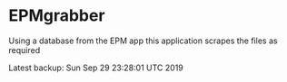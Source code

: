 # EPMgrabber
Using a database from the EPM app this application scrapes the files as required


Latest backup: Sun Sep 29 23:28:01 UTC 2019
